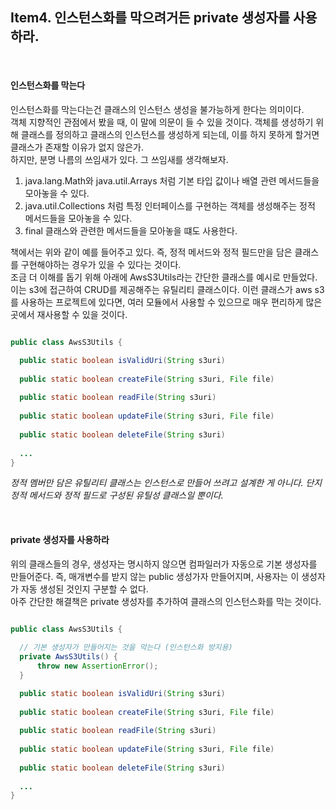 ## Item4. 인스턴스화를 막으려거든 private 생성자를 사용하라.

<br>

#### 인스턴스화를 막는다
인스턴스화를 막는다는건 클래스의 인스턴스 생성을 불가능하게 한다는 의미이다.  
객체 지향적인 관점에서 봤을 때, 이 말에 의문이 들 수 있을 것이다. 객체를 생성하기 위해 클래스를 정의하고 클래스의 인스턴스를 생성하게 되는데, 이를 하지 못하게 할거면 클래스가 존재할 이유가 없지 않은가.  
하지만, 분명 나름의 쓰임새가 있다. 그 쓰임새를 생각해보자.
1. java.lang.Math와 java.util.Arrays 처럼 기본 타입 값이나 배열 관련 메서드들을 모아놓을 수 있다.
2. java.util.Collections 처럼 특정 인터페이스를 구현하는 객체를 생성해주는 정적 메서드들을 모아놓을 수 있다.
3. final 클래스와 관련한 메서드들을 모아놓을 떄도 사용한다.

책에서는 위와 같이 예를 들어주고 있다. 즉, 정적 메서드와 정적 필드만을 담은 클래스를 구현해야하는 경우가 있을 수 있다는 것이다.    
조금 더 이해를 돕기 위해 아래에 AwsS3Utils라는 간단한 클래스를 예시로 만들었다. 이는 s3에 접근하여 CRUD를 제공해주는 유틸리티 클래스이다. 이런 클래스가 aws s3를 사용하는 프로젝트에 있다면, 여러 모듈에서 사용할 수 있으므로 매우 편리하게 많은 곳에서 재사용할 수 있을 것이다. 
```java

public class AwsS3Utils {

  public static boolean isValidUri(String s3uri)
  
  public static boolean createFile(String s3uri, File file)
  
  public static boolean readFile(String s3uri)
  
  public static boolean updateFile(String s3uri, File file)
  
  public static boolean deleteFile(String s3uri)
  
  ...
}
```

_정적 멤버만 담은 유틸리티 클래스는 인스턴스로 만들어 쓰려고 설계한 게 아니다. 단지 정적 메서드와 정적 필드로 구성된 유틸성 클래스일 뿐이다._ 

<br>

#### private 생성자를 사용하라

위의 클래스들의 경우, 생성자는 명시하지 않으면 컴파일러가 자동으로 기본 생성자를 만들어준다. 즉, 매개변수를 받지 않는 public 생성가자 만들어지며, 사용자는 이 생성자가 자동 생성된 것인지 구분할 수 없다.  
아주 간단한 해결책은 private 생성자를 추가하여 클래스의 인스턴스화를 막는 것이다.

```java

public class AwsS3Utils {
  
  // 기본 생성자가 만들어지는 것을 막는다 (인스턴스화 방지용)
  private AwsS3Utils() {
      throw new AssertionError();
  }

  public static boolean isValidUri(String s3uri)
  
  public static boolean createFile(String s3uri, File file)
  
  public static boolean readFile(String s3uri)
  
  public static boolean updateFile(String s3uri, File file)
  
  public static boolean deleteFile(String s3uri)
  
  ...
}
```



